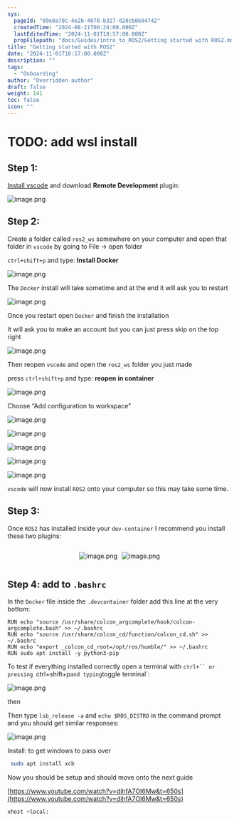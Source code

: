 ```yaml
---
sys:
  pageId: "89e0a78c-4e2b-4070-b327-d28cb0694742"
  createdTime: "2024-08-21T00:24:00.000Z"
  lastEditedTime: "2024-11-01T18:57:00.000Z"
  propFilepath: "docs/Guides/intro_to_ROS2/Getting started with ROS2.md"
title: "Getting started with ROS2"
date: "2024-11-01T18:57:00.000Z"
description: ""
tags:
  - "Onboarding"
author: "Overridden author"
draft: false
weight: 141
toc: false
icon: ""
---
```


# TODO: add wsl install

## Step 1:

[Install vscode](https://code.visualstudio.com/download) and download **Remote Development** plugin:

![image.png](https://prod-files-secure.s3.us-west-2.amazonaws.com/d518164a-d88e-44d1-a4ee-3adb3bd8bce0/efb52993-1881-4a40-b95e-6f020334f022/image.png?X-Amz-Algorithm=AWS4-HMAC-SHA256&X-Amz-Content-Sha256=UNSIGNED-PAYLOAD&X-Amz-Credential=ASIAZI2LB4667HEDXO72%2F20250413%2Fus-west-2%2Fs3%2Faws4_request&X-Amz-Date=20250413T020646Z&X-Amz-Expires=3600&X-Amz-Security-Token=IQoJb3JpZ2luX2VjEGYaCXVzLXdlc3QtMiJIMEYCIQCb7%2F6UjopH0uP0agH44yfodBNMKIJjBJE42Z0ZHe7xZQIhAJZoC87AzOuq57hzJs5ZPUFBcuUS47mE4Zf7br34IxJzKogECN7%2F%2F%2F%2F%2F%2F%2F%2F%2F%2FwEQABoMNjM3NDIzMTgzODA1IgwQ8%2FhwDytjFoOluWUq3AMm5qC5ARSmu5BpXumak%2Fqg8N9Z%2FdpsqrcRP4EHL7Aph9cdynFkLHucTUELlLY0EmNXq8IIAiLBmrzDrN5%2Few0Yf0%2F6vj8p55SKqyGfWnhk9zy3ZXHgu9b0TldgJW9AfpgT0HfwhtbgEXrSMP%2BLlDH0xnHM9R4PwHnv%2BidbgG%2FRY2aBMTvFPD8gQ839fpUDHeu964CmpQJAJ26g2JG1WRihOLvaEo3OJv8fKCjZQjBxypde3IIjaaBF8tuo8xlAKkr8OyZfK50OuSR15NeQLFzmwpim2V4jiqkztPgloue2aeFGOf7XCF64EYnuWwt0dTOOckd%2Bfxe2LmKRLwJcLUUdT%2B%2FMPjKthI%2BMoraMIGSewKcYUTDczv%2FA2a1b%2FjTPVcMKTl1nNbdvdqNJay3kmrFvDUdZKS%2FffOrvGFIA1hivrx1lTmjEfuprVkcLg1haauo3e%2Fs1fxgjkHlgTtyMy2MLffw0LCXa2vjSf5e62vuB71Zf%2BNoKKoOba9THA1PhpoB2VpSE0QlrDg0%2FG5X%2Ft1sEKhQnuvCJpNvpC8LrbRIlzzL3qZZjPeTQSsEDpy4Ph%2Be%2BNFuC8Ps8ko2YN1TXXVialZU7evwKOStBLx5SozP5EHPusZL3N8JIqs2cjTCHseu%2FBjqkATCIbw056GNAC4GzVs10F59%2FrgMfVM5UqmpHXOYvTL1btWaxijZ60DysHupHZ7Iy5xmYo53FVPR0JlOXl2jEpTG4WIhZhv5SxyqtDX6CRsvUyB0FJj9uZVa6mxoA8i%2F5ch5yHxy4%2Bxs%2BBDpwdmvwh4RPUZlBc%2BY7hxf445Ubzruv9B0Yv7RPG7q2DCdBMSQj8j%2BIOQBpYTyQ%2FIzljylyfP6EQz1Q&X-Amz-Signature=46cbf0f0e2a7b4506b4542bc0c99521870297619f8af20d2de7a730012b5d61c&X-Amz-SignedHeaders=host&x-id=GetObject)

## Step 2:

Create a folder called `ros2_ws` somewhere on your computer and open that folder in `vscode` by going to File → open folder 

`ctrl+shift+p` and type: **Install Docker**

![image.png](https://prod-files-secure.s3.us-west-2.amazonaws.com/d518164a-d88e-44d1-a4ee-3adb3bd8bce0/2269dc0e-1cd5-47ff-bceb-c04ad9b2eab0/image.png?X-Amz-Algorithm=AWS4-HMAC-SHA256&X-Amz-Content-Sha256=UNSIGNED-PAYLOAD&X-Amz-Credential=ASIAZI2LB4667HEDXO72%2F20250413%2Fus-west-2%2Fs3%2Faws4_request&X-Amz-Date=20250413T020646Z&X-Amz-Expires=3600&X-Amz-Security-Token=IQoJb3JpZ2luX2VjEGYaCXVzLXdlc3QtMiJIMEYCIQCb7%2F6UjopH0uP0agH44yfodBNMKIJjBJE42Z0ZHe7xZQIhAJZoC87AzOuq57hzJs5ZPUFBcuUS47mE4Zf7br34IxJzKogECN7%2F%2F%2F%2F%2F%2F%2F%2F%2F%2FwEQABoMNjM3NDIzMTgzODA1IgwQ8%2FhwDytjFoOluWUq3AMm5qC5ARSmu5BpXumak%2Fqg8N9Z%2FdpsqrcRP4EHL7Aph9cdynFkLHucTUELlLY0EmNXq8IIAiLBmrzDrN5%2Few0Yf0%2F6vj8p55SKqyGfWnhk9zy3ZXHgu9b0TldgJW9AfpgT0HfwhtbgEXrSMP%2BLlDH0xnHM9R4PwHnv%2BidbgG%2FRY2aBMTvFPD8gQ839fpUDHeu964CmpQJAJ26g2JG1WRihOLvaEo3OJv8fKCjZQjBxypde3IIjaaBF8tuo8xlAKkr8OyZfK50OuSR15NeQLFzmwpim2V4jiqkztPgloue2aeFGOf7XCF64EYnuWwt0dTOOckd%2Bfxe2LmKRLwJcLUUdT%2B%2FMPjKthI%2BMoraMIGSewKcYUTDczv%2FA2a1b%2FjTPVcMKTl1nNbdvdqNJay3kmrFvDUdZKS%2FffOrvGFIA1hivrx1lTmjEfuprVkcLg1haauo3e%2Fs1fxgjkHlgTtyMy2MLffw0LCXa2vjSf5e62vuB71Zf%2BNoKKoOba9THA1PhpoB2VpSE0QlrDg0%2FG5X%2Ft1sEKhQnuvCJpNvpC8LrbRIlzzL3qZZjPeTQSsEDpy4Ph%2Be%2BNFuC8Ps8ko2YN1TXXVialZU7evwKOStBLx5SozP5EHPusZL3N8JIqs2cjTCHseu%2FBjqkATCIbw056GNAC4GzVs10F59%2FrgMfVM5UqmpHXOYvTL1btWaxijZ60DysHupHZ7Iy5xmYo53FVPR0JlOXl2jEpTG4WIhZhv5SxyqtDX6CRsvUyB0FJj9uZVa6mxoA8i%2F5ch5yHxy4%2Bxs%2BBDpwdmvwh4RPUZlBc%2BY7hxf445Ubzruv9B0Yv7RPG7q2DCdBMSQj8j%2BIOQBpYTyQ%2FIzljylyfP6EQz1Q&X-Amz-Signature=643010099686f6c4faefc3850fb435bcf8e5f9fb779e688610e1e58beeff46ad&X-Amz-SignedHeaders=host&x-id=GetObject)

The `Docker` install will take sometime and at the end it will ask you to restart

![image.png](https://prod-files-secure.s3.us-west-2.amazonaws.com/d518164a-d88e-44d1-a4ee-3adb3bd8bce0/ed233f78-be33-4b1f-b89c-9c346c0e961e/image.png?X-Amz-Algorithm=AWS4-HMAC-SHA256&X-Amz-Content-Sha256=UNSIGNED-PAYLOAD&X-Amz-Credential=ASIAZI2LB4667HEDXO72%2F20250413%2Fus-west-2%2Fs3%2Faws4_request&X-Amz-Date=20250413T020646Z&X-Amz-Expires=3600&X-Amz-Security-Token=IQoJb3JpZ2luX2VjEGYaCXVzLXdlc3QtMiJIMEYCIQCb7%2F6UjopH0uP0agH44yfodBNMKIJjBJE42Z0ZHe7xZQIhAJZoC87AzOuq57hzJs5ZPUFBcuUS47mE4Zf7br34IxJzKogECN7%2F%2F%2F%2F%2F%2F%2F%2F%2F%2FwEQABoMNjM3NDIzMTgzODA1IgwQ8%2FhwDytjFoOluWUq3AMm5qC5ARSmu5BpXumak%2Fqg8N9Z%2FdpsqrcRP4EHL7Aph9cdynFkLHucTUELlLY0EmNXq8IIAiLBmrzDrN5%2Few0Yf0%2F6vj8p55SKqyGfWnhk9zy3ZXHgu9b0TldgJW9AfpgT0HfwhtbgEXrSMP%2BLlDH0xnHM9R4PwHnv%2BidbgG%2FRY2aBMTvFPD8gQ839fpUDHeu964CmpQJAJ26g2JG1WRihOLvaEo3OJv8fKCjZQjBxypde3IIjaaBF8tuo8xlAKkr8OyZfK50OuSR15NeQLFzmwpim2V4jiqkztPgloue2aeFGOf7XCF64EYnuWwt0dTOOckd%2Bfxe2LmKRLwJcLUUdT%2B%2FMPjKthI%2BMoraMIGSewKcYUTDczv%2FA2a1b%2FjTPVcMKTl1nNbdvdqNJay3kmrFvDUdZKS%2FffOrvGFIA1hivrx1lTmjEfuprVkcLg1haauo3e%2Fs1fxgjkHlgTtyMy2MLffw0LCXa2vjSf5e62vuB71Zf%2BNoKKoOba9THA1PhpoB2VpSE0QlrDg0%2FG5X%2Ft1sEKhQnuvCJpNvpC8LrbRIlzzL3qZZjPeTQSsEDpy4Ph%2Be%2BNFuC8Ps8ko2YN1TXXVialZU7evwKOStBLx5SozP5EHPusZL3N8JIqs2cjTCHseu%2FBjqkATCIbw056GNAC4GzVs10F59%2FrgMfVM5UqmpHXOYvTL1btWaxijZ60DysHupHZ7Iy5xmYo53FVPR0JlOXl2jEpTG4WIhZhv5SxyqtDX6CRsvUyB0FJj9uZVa6mxoA8i%2F5ch5yHxy4%2Bxs%2BBDpwdmvwh4RPUZlBc%2BY7hxf445Ubzruv9B0Yv7RPG7q2DCdBMSQj8j%2BIOQBpYTyQ%2FIzljylyfP6EQz1Q&X-Amz-Signature=b7e13ea0403118edccd4e38525e41fc455f2105f53a8aadac6348596e2155dd5&X-Amz-SignedHeaders=host&x-id=GetObject)

Once you restart open `Docker` and finish the installation

It will ask you to make an account but you can just press skip on the top right

![image.png](https://prod-files-secure.s3.us-west-2.amazonaws.com/d518164a-d88e-44d1-a4ee-3adb3bd8bce0/21010ad9-1659-4fd9-9f59-9932a09b2a3d/image.png?X-Amz-Algorithm=AWS4-HMAC-SHA256&X-Amz-Content-Sha256=UNSIGNED-PAYLOAD&X-Amz-Credential=ASIAZI2LB4667HEDXO72%2F20250413%2Fus-west-2%2Fs3%2Faws4_request&X-Amz-Date=20250413T020646Z&X-Amz-Expires=3600&X-Amz-Security-Token=IQoJb3JpZ2luX2VjEGYaCXVzLXdlc3QtMiJIMEYCIQCb7%2F6UjopH0uP0agH44yfodBNMKIJjBJE42Z0ZHe7xZQIhAJZoC87AzOuq57hzJs5ZPUFBcuUS47mE4Zf7br34IxJzKogECN7%2F%2F%2F%2F%2F%2F%2F%2F%2F%2FwEQABoMNjM3NDIzMTgzODA1IgwQ8%2FhwDytjFoOluWUq3AMm5qC5ARSmu5BpXumak%2Fqg8N9Z%2FdpsqrcRP4EHL7Aph9cdynFkLHucTUELlLY0EmNXq8IIAiLBmrzDrN5%2Few0Yf0%2F6vj8p55SKqyGfWnhk9zy3ZXHgu9b0TldgJW9AfpgT0HfwhtbgEXrSMP%2BLlDH0xnHM9R4PwHnv%2BidbgG%2FRY2aBMTvFPD8gQ839fpUDHeu964CmpQJAJ26g2JG1WRihOLvaEo3OJv8fKCjZQjBxypde3IIjaaBF8tuo8xlAKkr8OyZfK50OuSR15NeQLFzmwpim2V4jiqkztPgloue2aeFGOf7XCF64EYnuWwt0dTOOckd%2Bfxe2LmKRLwJcLUUdT%2B%2FMPjKthI%2BMoraMIGSewKcYUTDczv%2FA2a1b%2FjTPVcMKTl1nNbdvdqNJay3kmrFvDUdZKS%2FffOrvGFIA1hivrx1lTmjEfuprVkcLg1haauo3e%2Fs1fxgjkHlgTtyMy2MLffw0LCXa2vjSf5e62vuB71Zf%2BNoKKoOba9THA1PhpoB2VpSE0QlrDg0%2FG5X%2Ft1sEKhQnuvCJpNvpC8LrbRIlzzL3qZZjPeTQSsEDpy4Ph%2Be%2BNFuC8Ps8ko2YN1TXXVialZU7evwKOStBLx5SozP5EHPusZL3N8JIqs2cjTCHseu%2FBjqkATCIbw056GNAC4GzVs10F59%2FrgMfVM5UqmpHXOYvTL1btWaxijZ60DysHupHZ7Iy5xmYo53FVPR0JlOXl2jEpTG4WIhZhv5SxyqtDX6CRsvUyB0FJj9uZVa6mxoA8i%2F5ch5yHxy4%2Bxs%2BBDpwdmvwh4RPUZlBc%2BY7hxf445Ubzruv9B0Yv7RPG7q2DCdBMSQj8j%2BIOQBpYTyQ%2FIzljylyfP6EQz1Q&X-Amz-Signature=1f3e1893b31490cf493d2dca0a765cefa773e73fb2906094b6e955c9650c0fd0&X-Amz-SignedHeaders=host&x-id=GetObject)

Then reopen `vscode` and open the `ros2_ws` folder you just made

press `ctrl+shift+p` and type: **reopen in container**

![image.png](https://prod-files-secure.s3.us-west-2.amazonaws.com/d518164a-d88e-44d1-a4ee-3adb3bd8bce0/4e93b8c2-41ad-488c-8095-c74205196118/image.png?X-Amz-Algorithm=AWS4-HMAC-SHA256&X-Amz-Content-Sha256=UNSIGNED-PAYLOAD&X-Amz-Credential=ASIAZI2LB4667HEDXO72%2F20250413%2Fus-west-2%2Fs3%2Faws4_request&X-Amz-Date=20250413T020646Z&X-Amz-Expires=3600&X-Amz-Security-Token=IQoJb3JpZ2luX2VjEGYaCXVzLXdlc3QtMiJIMEYCIQCb7%2F6UjopH0uP0agH44yfodBNMKIJjBJE42Z0ZHe7xZQIhAJZoC87AzOuq57hzJs5ZPUFBcuUS47mE4Zf7br34IxJzKogECN7%2F%2F%2F%2F%2F%2F%2F%2F%2F%2FwEQABoMNjM3NDIzMTgzODA1IgwQ8%2FhwDytjFoOluWUq3AMm5qC5ARSmu5BpXumak%2Fqg8N9Z%2FdpsqrcRP4EHL7Aph9cdynFkLHucTUELlLY0EmNXq8IIAiLBmrzDrN5%2Few0Yf0%2F6vj8p55SKqyGfWnhk9zy3ZXHgu9b0TldgJW9AfpgT0HfwhtbgEXrSMP%2BLlDH0xnHM9R4PwHnv%2BidbgG%2FRY2aBMTvFPD8gQ839fpUDHeu964CmpQJAJ26g2JG1WRihOLvaEo3OJv8fKCjZQjBxypde3IIjaaBF8tuo8xlAKkr8OyZfK50OuSR15NeQLFzmwpim2V4jiqkztPgloue2aeFGOf7XCF64EYnuWwt0dTOOckd%2Bfxe2LmKRLwJcLUUdT%2B%2FMPjKthI%2BMoraMIGSewKcYUTDczv%2FA2a1b%2FjTPVcMKTl1nNbdvdqNJay3kmrFvDUdZKS%2FffOrvGFIA1hivrx1lTmjEfuprVkcLg1haauo3e%2Fs1fxgjkHlgTtyMy2MLffw0LCXa2vjSf5e62vuB71Zf%2BNoKKoOba9THA1PhpoB2VpSE0QlrDg0%2FG5X%2Ft1sEKhQnuvCJpNvpC8LrbRIlzzL3qZZjPeTQSsEDpy4Ph%2Be%2BNFuC8Ps8ko2YN1TXXVialZU7evwKOStBLx5SozP5EHPusZL3N8JIqs2cjTCHseu%2FBjqkATCIbw056GNAC4GzVs10F59%2FrgMfVM5UqmpHXOYvTL1btWaxijZ60DysHupHZ7Iy5xmYo53FVPR0JlOXl2jEpTG4WIhZhv5SxyqtDX6CRsvUyB0FJj9uZVa6mxoA8i%2F5ch5yHxy4%2Bxs%2BBDpwdmvwh4RPUZlBc%2BY7hxf445Ubzruv9B0Yv7RPG7q2DCdBMSQj8j%2BIOQBpYTyQ%2FIzljylyfP6EQz1Q&X-Amz-Signature=4b2b259359f03b870b29f78cccd5fcd341182c19c701fe67a60c781bc87caf07&X-Amz-SignedHeaders=host&x-id=GetObject)

Choose “Add configuration to workspace”

![image.png](https://prod-files-secure.s3.us-west-2.amazonaws.com/d518164a-d88e-44d1-a4ee-3adb3bd8bce0/9560b282-5060-4989-ba37-97e7b2c22476/image.png?X-Amz-Algorithm=AWS4-HMAC-SHA256&X-Amz-Content-Sha256=UNSIGNED-PAYLOAD&X-Amz-Credential=ASIAZI2LB4667HEDXO72%2F20250413%2Fus-west-2%2Fs3%2Faws4_request&X-Amz-Date=20250413T020646Z&X-Amz-Expires=3600&X-Amz-Security-Token=IQoJb3JpZ2luX2VjEGYaCXVzLXdlc3QtMiJIMEYCIQCb7%2F6UjopH0uP0agH44yfodBNMKIJjBJE42Z0ZHe7xZQIhAJZoC87AzOuq57hzJs5ZPUFBcuUS47mE4Zf7br34IxJzKogECN7%2F%2F%2F%2F%2F%2F%2F%2F%2F%2FwEQABoMNjM3NDIzMTgzODA1IgwQ8%2FhwDytjFoOluWUq3AMm5qC5ARSmu5BpXumak%2Fqg8N9Z%2FdpsqrcRP4EHL7Aph9cdynFkLHucTUELlLY0EmNXq8IIAiLBmrzDrN5%2Few0Yf0%2F6vj8p55SKqyGfWnhk9zy3ZXHgu9b0TldgJW9AfpgT0HfwhtbgEXrSMP%2BLlDH0xnHM9R4PwHnv%2BidbgG%2FRY2aBMTvFPD8gQ839fpUDHeu964CmpQJAJ26g2JG1WRihOLvaEo3OJv8fKCjZQjBxypde3IIjaaBF8tuo8xlAKkr8OyZfK50OuSR15NeQLFzmwpim2V4jiqkztPgloue2aeFGOf7XCF64EYnuWwt0dTOOckd%2Bfxe2LmKRLwJcLUUdT%2B%2FMPjKthI%2BMoraMIGSewKcYUTDczv%2FA2a1b%2FjTPVcMKTl1nNbdvdqNJay3kmrFvDUdZKS%2FffOrvGFIA1hivrx1lTmjEfuprVkcLg1haauo3e%2Fs1fxgjkHlgTtyMy2MLffw0LCXa2vjSf5e62vuB71Zf%2BNoKKoOba9THA1PhpoB2VpSE0QlrDg0%2FG5X%2Ft1sEKhQnuvCJpNvpC8LrbRIlzzL3qZZjPeTQSsEDpy4Ph%2Be%2BNFuC8Ps8ko2YN1TXXVialZU7evwKOStBLx5SozP5EHPusZL3N8JIqs2cjTCHseu%2FBjqkATCIbw056GNAC4GzVs10F59%2FrgMfVM5UqmpHXOYvTL1btWaxijZ60DysHupHZ7Iy5xmYo53FVPR0JlOXl2jEpTG4WIhZhv5SxyqtDX6CRsvUyB0FJj9uZVa6mxoA8i%2F5ch5yHxy4%2Bxs%2BBDpwdmvwh4RPUZlBc%2BY7hxf445Ubzruv9B0Yv7RPG7q2DCdBMSQj8j%2BIOQBpYTyQ%2FIzljylyfP6EQz1Q&X-Amz-Signature=9cefc3caf91c1eef425c944da81551b1afa25bee6e1f729730e805d5ae3d2b44&X-Amz-SignedHeaders=host&x-id=GetObject)

![image.png](https://prod-files-secure.s3.us-west-2.amazonaws.com/d518164a-d88e-44d1-a4ee-3adb3bd8bce0/2ee63f81-886b-48e8-a553-dc6e5eac99e4/image.png?X-Amz-Algorithm=AWS4-HMAC-SHA256&X-Amz-Content-Sha256=UNSIGNED-PAYLOAD&X-Amz-Credential=ASIAZI2LB4667HEDXO72%2F20250413%2Fus-west-2%2Fs3%2Faws4_request&X-Amz-Date=20250413T020646Z&X-Amz-Expires=3600&X-Amz-Security-Token=IQoJb3JpZ2luX2VjEGYaCXVzLXdlc3QtMiJIMEYCIQCb7%2F6UjopH0uP0agH44yfodBNMKIJjBJE42Z0ZHe7xZQIhAJZoC87AzOuq57hzJs5ZPUFBcuUS47mE4Zf7br34IxJzKogECN7%2F%2F%2F%2F%2F%2F%2F%2F%2F%2FwEQABoMNjM3NDIzMTgzODA1IgwQ8%2FhwDytjFoOluWUq3AMm5qC5ARSmu5BpXumak%2Fqg8N9Z%2FdpsqrcRP4EHL7Aph9cdynFkLHucTUELlLY0EmNXq8IIAiLBmrzDrN5%2Few0Yf0%2F6vj8p55SKqyGfWnhk9zy3ZXHgu9b0TldgJW9AfpgT0HfwhtbgEXrSMP%2BLlDH0xnHM9R4PwHnv%2BidbgG%2FRY2aBMTvFPD8gQ839fpUDHeu964CmpQJAJ26g2JG1WRihOLvaEo3OJv8fKCjZQjBxypde3IIjaaBF8tuo8xlAKkr8OyZfK50OuSR15NeQLFzmwpim2V4jiqkztPgloue2aeFGOf7XCF64EYnuWwt0dTOOckd%2Bfxe2LmKRLwJcLUUdT%2B%2FMPjKthI%2BMoraMIGSewKcYUTDczv%2FA2a1b%2FjTPVcMKTl1nNbdvdqNJay3kmrFvDUdZKS%2FffOrvGFIA1hivrx1lTmjEfuprVkcLg1haauo3e%2Fs1fxgjkHlgTtyMy2MLffw0LCXa2vjSf5e62vuB71Zf%2BNoKKoOba9THA1PhpoB2VpSE0QlrDg0%2FG5X%2Ft1sEKhQnuvCJpNvpC8LrbRIlzzL3qZZjPeTQSsEDpy4Ph%2Be%2BNFuC8Ps8ko2YN1TXXVialZU7evwKOStBLx5SozP5EHPusZL3N8JIqs2cjTCHseu%2FBjqkATCIbw056GNAC4GzVs10F59%2FrgMfVM5UqmpHXOYvTL1btWaxijZ60DysHupHZ7Iy5xmYo53FVPR0JlOXl2jEpTG4WIhZhv5SxyqtDX6CRsvUyB0FJj9uZVa6mxoA8i%2F5ch5yHxy4%2Bxs%2BBDpwdmvwh4RPUZlBc%2BY7hxf445Ubzruv9B0Yv7RPG7q2DCdBMSQj8j%2BIOQBpYTyQ%2FIzljylyfP6EQz1Q&X-Amz-Signature=71e09c06af83fbb8228d639b259e09ec353391d1d57008bd4e00c85f2d043f7a&X-Amz-SignedHeaders=host&x-id=GetObject)

![image.png](https://prod-files-secure.s3.us-west-2.amazonaws.com/d518164a-d88e-44d1-a4ee-3adb3bd8bce0/ae1580b2-b048-407e-aed9-b584224a7a04/image.png?X-Amz-Algorithm=AWS4-HMAC-SHA256&X-Amz-Content-Sha256=UNSIGNED-PAYLOAD&X-Amz-Credential=ASIAZI2LB4667HEDXO72%2F20250413%2Fus-west-2%2Fs3%2Faws4_request&X-Amz-Date=20250413T020646Z&X-Amz-Expires=3600&X-Amz-Security-Token=IQoJb3JpZ2luX2VjEGYaCXVzLXdlc3QtMiJIMEYCIQCb7%2F6UjopH0uP0agH44yfodBNMKIJjBJE42Z0ZHe7xZQIhAJZoC87AzOuq57hzJs5ZPUFBcuUS47mE4Zf7br34IxJzKogECN7%2F%2F%2F%2F%2F%2F%2F%2F%2F%2FwEQABoMNjM3NDIzMTgzODA1IgwQ8%2FhwDytjFoOluWUq3AMm5qC5ARSmu5BpXumak%2Fqg8N9Z%2FdpsqrcRP4EHL7Aph9cdynFkLHucTUELlLY0EmNXq8IIAiLBmrzDrN5%2Few0Yf0%2F6vj8p55SKqyGfWnhk9zy3ZXHgu9b0TldgJW9AfpgT0HfwhtbgEXrSMP%2BLlDH0xnHM9R4PwHnv%2BidbgG%2FRY2aBMTvFPD8gQ839fpUDHeu964CmpQJAJ26g2JG1WRihOLvaEo3OJv8fKCjZQjBxypde3IIjaaBF8tuo8xlAKkr8OyZfK50OuSR15NeQLFzmwpim2V4jiqkztPgloue2aeFGOf7XCF64EYnuWwt0dTOOckd%2Bfxe2LmKRLwJcLUUdT%2B%2FMPjKthI%2BMoraMIGSewKcYUTDczv%2FA2a1b%2FjTPVcMKTl1nNbdvdqNJay3kmrFvDUdZKS%2FffOrvGFIA1hivrx1lTmjEfuprVkcLg1haauo3e%2Fs1fxgjkHlgTtyMy2MLffw0LCXa2vjSf5e62vuB71Zf%2BNoKKoOba9THA1PhpoB2VpSE0QlrDg0%2FG5X%2Ft1sEKhQnuvCJpNvpC8LrbRIlzzL3qZZjPeTQSsEDpy4Ph%2Be%2BNFuC8Ps8ko2YN1TXXVialZU7evwKOStBLx5SozP5EHPusZL3N8JIqs2cjTCHseu%2FBjqkATCIbw056GNAC4GzVs10F59%2FrgMfVM5UqmpHXOYvTL1btWaxijZ60DysHupHZ7Iy5xmYo53FVPR0JlOXl2jEpTG4WIhZhv5SxyqtDX6CRsvUyB0FJj9uZVa6mxoA8i%2F5ch5yHxy4%2Bxs%2BBDpwdmvwh4RPUZlBc%2BY7hxf445Ubzruv9B0Yv7RPG7q2DCdBMSQj8j%2BIOQBpYTyQ%2FIzljylyfP6EQz1Q&X-Amz-Signature=4315f22f8bc6f6a53119f62dff1785ab1cfa0fb70cbaacf1ad155903c7a07fd5&X-Amz-SignedHeaders=host&x-id=GetObject)

![image.png](https://prod-files-secure.s3.us-west-2.amazonaws.com/d518164a-d88e-44d1-a4ee-3adb3bd8bce0/53255b28-f75e-430f-b9e3-c0ac8577e42b/image.png?X-Amz-Algorithm=AWS4-HMAC-SHA256&X-Amz-Content-Sha256=UNSIGNED-PAYLOAD&X-Amz-Credential=ASIAZI2LB4667HEDXO72%2F20250413%2Fus-west-2%2Fs3%2Faws4_request&X-Amz-Date=20250413T020646Z&X-Amz-Expires=3600&X-Amz-Security-Token=IQoJb3JpZ2luX2VjEGYaCXVzLXdlc3QtMiJIMEYCIQCb7%2F6UjopH0uP0agH44yfodBNMKIJjBJE42Z0ZHe7xZQIhAJZoC87AzOuq57hzJs5ZPUFBcuUS47mE4Zf7br34IxJzKogECN7%2F%2F%2F%2F%2F%2F%2F%2F%2F%2FwEQABoMNjM3NDIzMTgzODA1IgwQ8%2FhwDytjFoOluWUq3AMm5qC5ARSmu5BpXumak%2Fqg8N9Z%2FdpsqrcRP4EHL7Aph9cdynFkLHucTUELlLY0EmNXq8IIAiLBmrzDrN5%2Few0Yf0%2F6vj8p55SKqyGfWnhk9zy3ZXHgu9b0TldgJW9AfpgT0HfwhtbgEXrSMP%2BLlDH0xnHM9R4PwHnv%2BidbgG%2FRY2aBMTvFPD8gQ839fpUDHeu964CmpQJAJ26g2JG1WRihOLvaEo3OJv8fKCjZQjBxypde3IIjaaBF8tuo8xlAKkr8OyZfK50OuSR15NeQLFzmwpim2V4jiqkztPgloue2aeFGOf7XCF64EYnuWwt0dTOOckd%2Bfxe2LmKRLwJcLUUdT%2B%2FMPjKthI%2BMoraMIGSewKcYUTDczv%2FA2a1b%2FjTPVcMKTl1nNbdvdqNJay3kmrFvDUdZKS%2FffOrvGFIA1hivrx1lTmjEfuprVkcLg1haauo3e%2Fs1fxgjkHlgTtyMy2MLffw0LCXa2vjSf5e62vuB71Zf%2BNoKKoOba9THA1PhpoB2VpSE0QlrDg0%2FG5X%2Ft1sEKhQnuvCJpNvpC8LrbRIlzzL3qZZjPeTQSsEDpy4Ph%2Be%2BNFuC8Ps8ko2YN1TXXVialZU7evwKOStBLx5SozP5EHPusZL3N8JIqs2cjTCHseu%2FBjqkATCIbw056GNAC4GzVs10F59%2FrgMfVM5UqmpHXOYvTL1btWaxijZ60DysHupHZ7Iy5xmYo53FVPR0JlOXl2jEpTG4WIhZhv5SxyqtDX6CRsvUyB0FJj9uZVa6mxoA8i%2F5ch5yHxy4%2Bxs%2BBDpwdmvwh4RPUZlBc%2BY7hxf445Ubzruv9B0Yv7RPG7q2DCdBMSQj8j%2BIOQBpYTyQ%2FIzljylyfP6EQz1Q&X-Amz-Signature=3c71bd06ccdb8d5539ed12adcf75abca241b4eb45247fa33bd625411f3a2c2b8&X-Amz-SignedHeaders=host&x-id=GetObject)

![image.png](https://prod-files-secure.s3.us-west-2.amazonaws.com/d518164a-d88e-44d1-a4ee-3adb3bd8bce0/7c562767-5af9-4ffb-97d1-327bcdf4ee00/image.png?X-Amz-Algorithm=AWS4-HMAC-SHA256&X-Amz-Content-Sha256=UNSIGNED-PAYLOAD&X-Amz-Credential=ASIAZI2LB4667HEDXO72%2F20250413%2Fus-west-2%2Fs3%2Faws4_request&X-Amz-Date=20250413T020646Z&X-Amz-Expires=3600&X-Amz-Security-Token=IQoJb3JpZ2luX2VjEGYaCXVzLXdlc3QtMiJIMEYCIQCb7%2F6UjopH0uP0agH44yfodBNMKIJjBJE42Z0ZHe7xZQIhAJZoC87AzOuq57hzJs5ZPUFBcuUS47mE4Zf7br34IxJzKogECN7%2F%2F%2F%2F%2F%2F%2F%2F%2F%2FwEQABoMNjM3NDIzMTgzODA1IgwQ8%2FhwDytjFoOluWUq3AMm5qC5ARSmu5BpXumak%2Fqg8N9Z%2FdpsqrcRP4EHL7Aph9cdynFkLHucTUELlLY0EmNXq8IIAiLBmrzDrN5%2Few0Yf0%2F6vj8p55SKqyGfWnhk9zy3ZXHgu9b0TldgJW9AfpgT0HfwhtbgEXrSMP%2BLlDH0xnHM9R4PwHnv%2BidbgG%2FRY2aBMTvFPD8gQ839fpUDHeu964CmpQJAJ26g2JG1WRihOLvaEo3OJv8fKCjZQjBxypde3IIjaaBF8tuo8xlAKkr8OyZfK50OuSR15NeQLFzmwpim2V4jiqkztPgloue2aeFGOf7XCF64EYnuWwt0dTOOckd%2Bfxe2LmKRLwJcLUUdT%2B%2FMPjKthI%2BMoraMIGSewKcYUTDczv%2FA2a1b%2FjTPVcMKTl1nNbdvdqNJay3kmrFvDUdZKS%2FffOrvGFIA1hivrx1lTmjEfuprVkcLg1haauo3e%2Fs1fxgjkHlgTtyMy2MLffw0LCXa2vjSf5e62vuB71Zf%2BNoKKoOba9THA1PhpoB2VpSE0QlrDg0%2FG5X%2Ft1sEKhQnuvCJpNvpC8LrbRIlzzL3qZZjPeTQSsEDpy4Ph%2Be%2BNFuC8Ps8ko2YN1TXXVialZU7evwKOStBLx5SozP5EHPusZL3N8JIqs2cjTCHseu%2FBjqkATCIbw056GNAC4GzVs10F59%2FrgMfVM5UqmpHXOYvTL1btWaxijZ60DysHupHZ7Iy5xmYo53FVPR0JlOXl2jEpTG4WIhZhv5SxyqtDX6CRsvUyB0FJj9uZVa6mxoA8i%2F5ch5yHxy4%2Bxs%2BBDpwdmvwh4RPUZlBc%2BY7hxf445Ubzruv9B0Yv7RPG7q2DCdBMSQj8j%2BIOQBpYTyQ%2FIzljylyfP6EQz1Q&X-Amz-Signature=05402202b5e14d674d47001d658f2810e7a90eb2f19aa47bd651ad5c0034b8cf&X-Amz-SignedHeaders=host&x-id=GetObject)

`vscode` will now install `ROS2` onto your computer so this may take some time.

## Step 3:

Once `ROS2` has installed inside your `dev-container` I recommend you install these two plugins:

<div style="display: flex;flex-direction: row; column-gap:10px; max-width: 630px;justify-content: center;">
<div>

![image.png](https://prod-files-secure.s3.us-west-2.amazonaws.com/d518164a-d88e-44d1-a4ee-3adb3bd8bce0/3fc3d550-5a54-4ba1-ba6b-faa01cdb7369/image.png?X-Amz-Algorithm=AWS4-HMAC-SHA256&X-Amz-Content-Sha256=UNSIGNED-PAYLOAD&X-Amz-Credential=ASIAZI2LB466T3MC7FT7%2F20250413%2Fus-west-2%2Fs3%2Faws4_request&X-Amz-Date=20250413T020650Z&X-Amz-Expires=3600&X-Amz-Security-Token=IQoJb3JpZ2luX2VjEGYaCXVzLXdlc3QtMiJHMEUCIQCQhPpU5RYI%2BV%2BjeR0sfqB2O6lBktFBZJmz%2BDqwJAbszAIgJXp2oBP5zKem7W%2B6tB6osphUKHJsE%2BWO0bxL7emHgI8qiAQI3v%2F%2F%2F%2F%2F%2F%2F%2F%2F%2FARAAGgw2Mzc0MjMxODM4MDUiDFwhw8OSJQDVLKzm4CrcA%2BWpzkqvO%2Fm5pOB1UUJF4AxmNxQfYnQ2V1wWnP1AZcyub6oUWGS4Q%2FkFESMOBZ9hMd21E66vdefFlCVA1j%2BMQjujj%2BiLgiCQU%2Bc1mwSf9LPEJodUOrJhaAO5LvfeNVo0CnXLazXwGzqrTHRqDrmuFT7wfJVBcQLK9CZ9zHxJWEAsFLS9L%2BcIRsTfrePvAQ3mlou9j%2BZcbOtuCSGxZMTtv47X1FtcVgloEJ3sOiDoFK7ijf%2Fjy32KDXDFxKQKOP%2BT7Ecw1atT4a8axYeOBjqBARn2q4fhWSn4jMv5La1FQeWI4OeIHa1bYmtLyESP2qBPoEhmnlaoyocdfcrdW2fkHCjx4Up%2FODxqv6XUZNh7unB%2FLhhhO4vJ9%2B59j%2Fr8CnHkEZPasykjw%2B9CHgIq%2BA2pPtoBIFdQLvbQN4Zv25hcSqjQUl8ooLPSPQMU6WkQnQH%2B7Kd8ylUru0L4NF%2BocRV%2BXgbFwABNGCjUUmKAV9cvoAmYjY8nwdW%2F1nE19k6JAdc12iIeAY5Gdqogdn%2F6OL0egADfumLPkyu%2BoyWEpihlsTAfghOqqmTd9uSlpkDbOR880bOSjL%2Fs%2BSuPsZLf15vZcpJMCpMmOr3dVeZFmv%2BpMTDYQJizIM%2F0HW9nj6iGMIqx678GOqUBd1xzW2nW9edJ2VD4tTRdjL6WcfwBgqI6zUVEYZEbPwiN5e7nGABREcdQmnSRWSnTgdJmHDNvm1E9ZHz10lNcQ5017bC%2Fy8MNn5gtmN0ne1Ty%2B%2Fz51FrjeDRRZoMzRANg86s2xJTmIdiFYIwgQzkLZZMxZlJgsz9%2FolpTgGwifNAPfM58JPnUv3DruAtlV8SaN45q0icXLfq2%2FqbhUVPWgSYbbMF1&X-Amz-Signature=69a236cc664416d41bef9df771026e30c8363f528d0ef794f4ebb6cefa3f1460&X-Amz-SignedHeaders=host&x-id=GetObject)

</div>
<div>

![image.png](https://prod-files-secure.s3.us-west-2.amazonaws.com/d518164a-d88e-44d1-a4ee-3adb3bd8bce0/d994cc66-13c2-4093-a5a3-f84cf4601a82/image.png?X-Amz-Algorithm=AWS4-HMAC-SHA256&X-Amz-Content-Sha256=UNSIGNED-PAYLOAD&X-Amz-Credential=ASIAZI2LB46672OJGESS%2F20250413%2Fus-west-2%2Fs3%2Faws4_request&X-Amz-Date=20250413T020650Z&X-Amz-Expires=3600&X-Amz-Security-Token=IQoJb3JpZ2luX2VjEGYaCXVzLXdlc3QtMiJGMEQCIHlvYpD4SOFzO3bj4dKu46luDoFnAHHxDtnBohrzuDKDAiAYeN8yXzU62xht17LYw9B1f11AwI7T7InEdUiz7EDF1CqIBAje%2F%2F%2F%2F%2F%2F%2F%2F%2F%2F8BEAAaDDYzNzQyMzE4MzgwNSIMckqkvy4J7Hpk0jEJKtwDvWipk5%2BEm7wtOTytRc52Qz7lFKP7BqSbSAmLw9FMENu2mX37HAk7zRkFmfY0JWdH025El8GpBT3AU1jyJCBHZRik4%2BxdXm3sARimmIUxYEyjXbOKfJRhD6CMA8FfLTQn0%2FD5WOxPmWmUHOXIGp01yOX6N%2FUPCLe2wVQmZnr8RW7A%2FxBuMDOHZ2mJOBmMKegDFMbdpLhO5ToH6IK2eZRfyNduVk4q5AgkPKwgHmELzvjX8%2BpsvGUvBnopHa5DcPzlIP17g0rPCODBVNLZircPrfcfRfDwJXFwMsoBsxc4rRamn1xehp1Qk2cLCk89aqbDDIlfyCna8Hpsg5kJCDRS6ca9FtiMEwTZxQZCvNs8cwoL9M2erZ5uu4w8Uvz5egdTbQvEg1OIj3ETSgapsfIxzMHg7s5hEKLesfPXK87oXZVHhqmGGsDGNfi6V6cPv4GBDDvfFJKjP47lNWaUdZsOPLHPhueZZ%2BTYiWJ8hT3XiePSXO5HwTI%2F5ZjKB2zPDeaDl3rTv%2FDI9VBnNCQw83brykjYy3805WCnxvMMPj9XaReaN5GvUauH6HKGsZSfj2eeTlz%2FahD%2FxVl69%2FWxUKLyxZO7jlDv5uMRhs93BtiQZlyGzIldQdfSDlea%2FHcwibHrvwY6pgFww2FWU10FDksay2VRxDBwWPBQSF1bkt%2BRbTvNlDOgpnIpT9nPaa2kgh9DmWjSPucS%2B6y8pC508qmaOqAgA35bN1qIodVA7qkq8l9eRtlz5Fdh3qtRz%2B9%2BzJOlsgUGvNB3NuNvRmiSFU42KMDL2eTXMrNQZ4srE0cYaZ2lRrELCuUj7WYd2WWkt1%2Bc1BgHTKAcdrOXKYO5qYDkhwVSwFqPAtNqDfAF&X-Amz-Signature=3911c22a4e4f0f181e6f3fd158fd61ed03a582c09f5e5e8c4deb9ce11a837599&X-Amz-SignedHeaders=host&x-id=GetObject)

</div>
</div>

## Step 4: add to `.bashrc`

In the `Docker` file inside the `.devcontainer` folder add this line at the very bottom: 

```docker
RUN echo "source /usr/share/colcon_argcomplete/hook/colcon-argcomplete.bash" >> ~/.bashrc
RUN echo "source /usr/share/colcon_cd/function/colcon_cd.sh" >> ~/.bashrc
RUN echo "export _colcon_cd_root=/opt/ros/humble/" >> ~/.bashrc
RUN sudo apt install -y python3-pip 
```

To test if everything installed correctly open a terminal with `ctrl+`` or pressing `ctrl+shift+p` and typing `toggle terminal`:

![image.png](https://prod-files-secure.s3.us-west-2.amazonaws.com/d518164a-d88e-44d1-a4ee-3adb3bd8bce0/6a4943d8-b04e-4c02-9a58-775f3384d1a5/image.png?X-Amz-Algorithm=AWS4-HMAC-SHA256&X-Amz-Content-Sha256=UNSIGNED-PAYLOAD&X-Amz-Credential=ASIAZI2LB4667HEDXO72%2F20250413%2Fus-west-2%2Fs3%2Faws4_request&X-Amz-Date=20250413T020646Z&X-Amz-Expires=3600&X-Amz-Security-Token=IQoJb3JpZ2luX2VjEGYaCXVzLXdlc3QtMiJIMEYCIQCb7%2F6UjopH0uP0agH44yfodBNMKIJjBJE42Z0ZHe7xZQIhAJZoC87AzOuq57hzJs5ZPUFBcuUS47mE4Zf7br34IxJzKogECN7%2F%2F%2F%2F%2F%2F%2F%2F%2F%2FwEQABoMNjM3NDIzMTgzODA1IgwQ8%2FhwDytjFoOluWUq3AMm5qC5ARSmu5BpXumak%2Fqg8N9Z%2FdpsqrcRP4EHL7Aph9cdynFkLHucTUELlLY0EmNXq8IIAiLBmrzDrN5%2Few0Yf0%2F6vj8p55SKqyGfWnhk9zy3ZXHgu9b0TldgJW9AfpgT0HfwhtbgEXrSMP%2BLlDH0xnHM9R4PwHnv%2BidbgG%2FRY2aBMTvFPD8gQ839fpUDHeu964CmpQJAJ26g2JG1WRihOLvaEo3OJv8fKCjZQjBxypde3IIjaaBF8tuo8xlAKkr8OyZfK50OuSR15NeQLFzmwpim2V4jiqkztPgloue2aeFGOf7XCF64EYnuWwt0dTOOckd%2Bfxe2LmKRLwJcLUUdT%2B%2FMPjKthI%2BMoraMIGSewKcYUTDczv%2FA2a1b%2FjTPVcMKTl1nNbdvdqNJay3kmrFvDUdZKS%2FffOrvGFIA1hivrx1lTmjEfuprVkcLg1haauo3e%2Fs1fxgjkHlgTtyMy2MLffw0LCXa2vjSf5e62vuB71Zf%2BNoKKoOba9THA1PhpoB2VpSE0QlrDg0%2FG5X%2Ft1sEKhQnuvCJpNvpC8LrbRIlzzL3qZZjPeTQSsEDpy4Ph%2Be%2BNFuC8Ps8ko2YN1TXXVialZU7evwKOStBLx5SozP5EHPusZL3N8JIqs2cjTCHseu%2FBjqkATCIbw056GNAC4GzVs10F59%2FrgMfVM5UqmpHXOYvTL1btWaxijZ60DysHupHZ7Iy5xmYo53FVPR0JlOXl2jEpTG4WIhZhv5SxyqtDX6CRsvUyB0FJj9uZVa6mxoA8i%2F5ch5yHxy4%2Bxs%2BBDpwdmvwh4RPUZlBc%2BY7hxf445Ubzruv9B0Yv7RPG7q2DCdBMSQj8j%2BIOQBpYTyQ%2FIzljylyfP6EQz1Q&X-Amz-Signature=a9afeeb4ea67a0dc1f0ab5ef2a2002b0344471e2507a946f4bac725c02c4bfe7&X-Amz-SignedHeaders=host&x-id=GetObject)

then 

Then type `lsb_release -a` and `echo $ROS_DISTRO` in the command prompt and you should get similar responses:

![image.png](https://prod-files-secure.s3.us-west-2.amazonaws.com/d518164a-d88e-44d1-a4ee-3adb3bd8bce0/3e635dec-a805-4e85-8b9e-d000e5b71a4e/image.png?X-Amz-Algorithm=AWS4-HMAC-SHA256&X-Amz-Content-Sha256=UNSIGNED-PAYLOAD&X-Amz-Credential=ASIAZI2LB4667HEDXO72%2F20250413%2Fus-west-2%2Fs3%2Faws4_request&X-Amz-Date=20250413T020646Z&X-Amz-Expires=3600&X-Amz-Security-Token=IQoJb3JpZ2luX2VjEGYaCXVzLXdlc3QtMiJIMEYCIQCb7%2F6UjopH0uP0agH44yfodBNMKIJjBJE42Z0ZHe7xZQIhAJZoC87AzOuq57hzJs5ZPUFBcuUS47mE4Zf7br34IxJzKogECN7%2F%2F%2F%2F%2F%2F%2F%2F%2F%2FwEQABoMNjM3NDIzMTgzODA1IgwQ8%2FhwDytjFoOluWUq3AMm5qC5ARSmu5BpXumak%2Fqg8N9Z%2FdpsqrcRP4EHL7Aph9cdynFkLHucTUELlLY0EmNXq8IIAiLBmrzDrN5%2Few0Yf0%2F6vj8p55SKqyGfWnhk9zy3ZXHgu9b0TldgJW9AfpgT0HfwhtbgEXrSMP%2BLlDH0xnHM9R4PwHnv%2BidbgG%2FRY2aBMTvFPD8gQ839fpUDHeu964CmpQJAJ26g2JG1WRihOLvaEo3OJv8fKCjZQjBxypde3IIjaaBF8tuo8xlAKkr8OyZfK50OuSR15NeQLFzmwpim2V4jiqkztPgloue2aeFGOf7XCF64EYnuWwt0dTOOckd%2Bfxe2LmKRLwJcLUUdT%2B%2FMPjKthI%2BMoraMIGSewKcYUTDczv%2FA2a1b%2FjTPVcMKTl1nNbdvdqNJay3kmrFvDUdZKS%2FffOrvGFIA1hivrx1lTmjEfuprVkcLg1haauo3e%2Fs1fxgjkHlgTtyMy2MLffw0LCXa2vjSf5e62vuB71Zf%2BNoKKoOba9THA1PhpoB2VpSE0QlrDg0%2FG5X%2Ft1sEKhQnuvCJpNvpC8LrbRIlzzL3qZZjPeTQSsEDpy4Ph%2Be%2BNFuC8Ps8ko2YN1TXXVialZU7evwKOStBLx5SozP5EHPusZL3N8JIqs2cjTCHseu%2FBjqkATCIbw056GNAC4GzVs10F59%2FrgMfVM5UqmpHXOYvTL1btWaxijZ60DysHupHZ7Iy5xmYo53FVPR0JlOXl2jEpTG4WIhZhv5SxyqtDX6CRsvUyB0FJj9uZVa6mxoA8i%2F5ch5yHxy4%2Bxs%2BBDpwdmvwh4RPUZlBc%2BY7hxf445Ubzruv9B0Yv7RPG7q2DCdBMSQj8j%2BIOQBpYTyQ%2FIzljylyfP6EQz1Q&X-Amz-Signature=375f26ef038d03a27fb0900cb47ce639502cb99ebb21595ecb84d6df27939bcf&X-Amz-SignedHeaders=host&x-id=GetObject)

Install:  to get windows to pass over

```bash
 sudo apt install xcb
```

Now you should be setup and should move onto the next guide 

[https://www.youtube.com/watch?v=dihfA7Ol6Mw&t=650s](https://www.youtube.com/watch?v=dihfA7Ol6Mw&t=650s)

```python
xhost +local:
```
